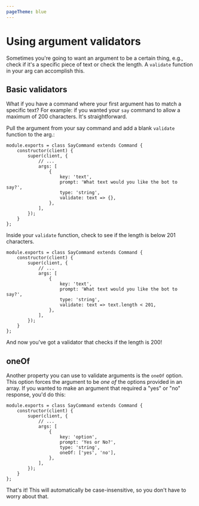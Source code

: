 ```yaml
---
pageTheme: blue
---
```


# Using argument validators

Sometimes you're going to want an argument to be a certain thing, e.g., check if it's a specific piece of text or check the length. A `validate` function in your arg can accomplish this.

## Basic validators

What if you have a command where your first argument has to match a specific text? For example: if you wanted your `say` command to allow a maximum of 200 characters. It's straightforward.

Pull the argument from your say command and add a blank `validate` function to the arg.:

```js{10}
module.exports = class SayCommand extends Command {
	constructor(client) {
		super(client, {
			// ...
			args: [
				{
					key: 'text',
					prompt: 'What text would you like the bot to say?',
					type: 'string',
					validate: text => {},
				},
			],
		});
	}
};
```

Inside your `validate` function, check to see if the length is below 201 characters.

```js{10}
module.exports = class SayCommand extends Command {
	constructor(client) {
		super(client, {
			// ...
			args: [
				{
					key: 'text',
					prompt: 'What text would you like the bot to say?',
					type: 'string',
					validate: text => text.length < 201,
				},
			],
		});
	}
};
```

And now you've got a validator that checks if the length is 200!

## oneOf

Another property you can use to validate arguments is the `oneOf` option. This option forces the argument to be _one of_ the options provided in an array. If you wanted to make an argument that required a "yes" or "no" response, you'd do this:

```js{7-10}
module.exports = class SayCommand extends Command {
	constructor(client) {
		super(client, {
			// ...
			args: [
				{
					key: 'option',
					prompt: 'Yes or No?',
					type: 'string',
					oneOf: ['yes', 'no'],
				},
			],
		});
	}
};
```

That's it! This will automatically be case-insensitive, so you don't have to worry about that.
